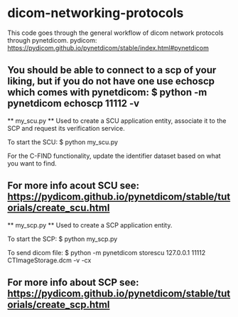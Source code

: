 # dicom-networking-protocols

This code goes through the general workflow of dicom network protocols through pynetdicom.
pydicom: https://pydicom.github.io/pynetdicom/stable/index.html#pynetdicom

You should be able to connect to a scp of your liking, but if you do not have one use echoscp which comes with pynetdicom:
$ python -m pynetdicom echoscp 11112 -v
------------------------------------------------------------------------------------------------------------------------

** my_scu.py **
Used to create a SCU application entity, associate it to the SCP and request its verification service.

To start the SCU:
$ python my_scu.py

For the C-FIND functionality, update the identifier dataset based on what you want to find.

For more info acout SCU see: https://pydicom.github.io/pynetdicom/stable/tutorials/create_scu.html
------------------------------------------------------------------------------------------------------------------------

** my_scp.py **
Used to create a SCP application entity.

To start the SCP:
$ python my_scp.py

To send dicom file:
$ python -m pynetdicom storescu 127.0.0.1 11112 CTImageStorage.dcm -v -cx

For more info about SCP see: https://pydicom.github.io/pynetdicom/stable/tutorials/create_scp.html
------------------------------------------------------------------------------------------------------------------------
